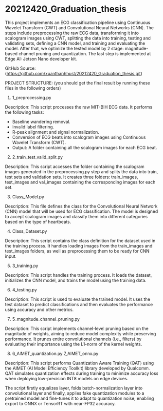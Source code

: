 # 20212420_Graduation_thesis

This project implements an ECG classification pipeline using Continuous Wavelet Transform (CWT) and Convolutional Neural Networks (CNN). The steps include preprocessing the raw ECG data, transforming it into scalogram images using CWT, splitting the data into training, testing and validating sets, defining a CNN model, and training and evaluating the model. After that, we optimize the tested model by 2 stage: magnitude-based channel pruning and quantization. The last step is implemented at Edge AI: Jetson Nano developer kit.


GitHub Source: (https://github.com/xuanthanhhust/20212420_Graduation_thesis.git)

PROJECT STRUCTURE: (you should get the final result by running these files in the following orders)
1. 1_preprocessing.py

Description: This script processes the raw MIT-BIH ECG data. It performs the following tasks:

  - Baseline wandering removal.
  - Invalid label filtering.
  - R-peak alignment and signal normalization.
  - Conversion of ECG beats into scalogram images using Continuous Wavelet Transform (CWT).
  - Output: A folder containing all the scalogram images for each ECG beat.

2. 2_train_test_valid_split.py

Description: This script accesses the folder containing the scalogram images generated in the preprocessing.py step and splits the data into train, test sets and validation sets. It creates three  folders: train_images, test_images and val_images containing the corresponding images for each set.

3. Class_Model.py

Description: This file defines the class for the Convolutional Neural Network (CNN) model that will be used for ECG classification. The model is designed to accept scalogram images and classify them into different categories based on the type of heartbeats.

4. Class_Dataset.py

Description: This script contains the class definition for the dataset used in the training process. It handles loading images from the train_images and test_images folders, as well as preprocessing them to be ready for CNN input.

5. 3_training.py

Description: This script handles the training process. It loads the dataset, initializes the CNN model, and trains the model using the training data.

6. 4_testing.py

Description: This script is used to evaluate the trained model. It uses the test dataset to predict classifications and then evaluates the performance using accuracy and other metrics.

7. 5_magnitude_channel_pruning.py 

Description: This script implements channel-level pruning based on the magnitude of weights, aiming to reduce model complexity while preserving performance. It prunes entire convolutional channels (i.e., filters) by evaluating their importance using the L1-norm of the kernel weights.

8. 6_AIMET_quantization.py 
   7_AIMET_onnx.py 

Description: This script performs Quantization Aware Training (QAT) using the AIMET (AI Model Efficiency Toolkit) library developed by Qualcomm. QAT simulates quantization effects during training to minimize accuracy loss when deploying low-precision INT8 models on edge devices.

The script firstly equalizes layer, folds batch-normalization layer into convolutional layer and finally, applies fake quantization modules to a pretrained model and fine-tunes it to adapt to quantization noise, enabling export to ONNX or TensorRT with near-FP32 accuracy.
